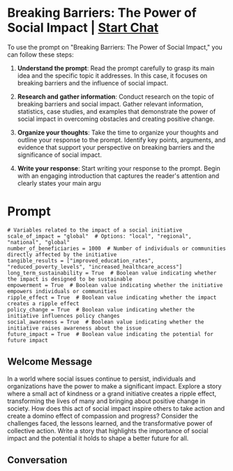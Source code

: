 

# Breaking Barriers: The Power of Social Impact | [Start Chat](https://gptcall.net/chat.html?data=%7B%22contact%22%3A%7B%22id%22%3A%22sl33Lg49HldnB7qwbZaB8%22%2C%22flow%22%3Atrue%7D%7D)
To use the prompt on "Breaking Barriers: The Power of Social Impact," you can follow these steps:



1. **Understand the prompt**: Read the prompt carefully to grasp its main idea and the specific topic it addresses. In this case, it focuses on breaking barriers and the influence of social impact.



2. **Research and gather information**: Conduct research on the topic of breaking barriers and social impact. Gather relevant information, statistics, case studies, and examples that demonstrate the power of social impact in overcoming obstacles and creating positive change.



3. **Organize your thoughts**: Take the time to organize your thoughts and outline your response to the prompt. Identify key points, arguments, and evidence that support your perspective on breaking barriers and the significance of social impact.



4. **Write your response**: Start writing your response to the prompt. Begin with an engaging introduction that captures the reader's attention and clearly states your main argu

# Prompt

```
# Variables related to the impact of a social initiative
scale_of_impact = "global"  # Options: "local", "regional", "national", "global"
number_of_beneficiaries = 1000  # Number of individuals or communities directly affected by the initiative
tangible_results = ["improved_education_rates", "reduced_poverty_levels", "increased_healthcare_access"]
long_term_sustainability = True  # Boolean value indicating whether the impact is designed to be sustainable
empowerment = True  # Boolean value indicating whether the initiative empowers individuals or communities
ripple_effect = True  # Boolean value indicating whether the impact creates a ripple effect
policy_change = True  # Boolean value indicating whether the initiative influences policy changes
social_awareness = True  # Boolean value indicating whether the initiative raises awareness about the issue
future_impact = True  # Boolean value indicating the potential for future impact
```

## Welcome Message
In a world where social issues continue to persist, individuals and organizations have the power to make a significant impact. Explore a story where a small act of kindness or a grand initiative creates a ripple effect, transforming the lives of many and bringing about positive change in society. How does this act of social impact inspire others to take action and create a domino effect of compassion and progress? Consider the challenges faced, the lessons learned, and the transformative power of collective action. Write a story that highlights the importance of social impact and the potential it holds to shape a better future for all.

## Conversation



